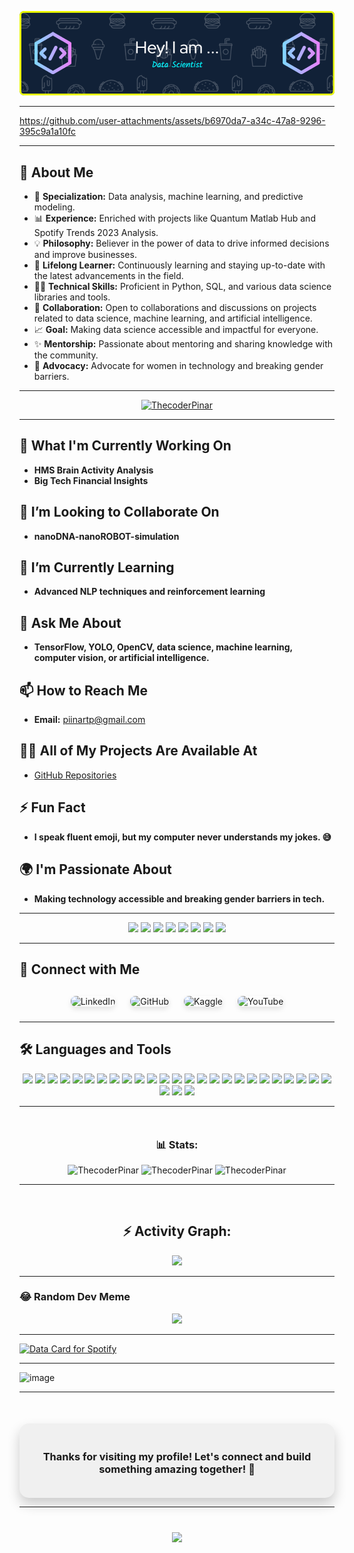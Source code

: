 ![Header](./github-header-image.png)

---



https://github.com/user-attachments/assets/b6970da7-a34c-47a8-9296-395c9a1a10fc

---

## 💫 About Me
- 🔬 **Specialization:** Data analysis, machine learning, and predictive modeling.
- 📊 **Experience:** Enriched with projects like Quantum Matlab Hub and Spotify Trends 2023 Analysis.
- 💡 **Philosophy:** Believer in the power of data to drive informed decisions and improve businesses.
- 🌱 **Lifelong Learner:** Continuously learning and staying up-to-date with the latest advancements in the field.
- 👨‍💻 **Technical Skills:** Proficient in Python, SQL, and various data science libraries and tools.
- 🤝 **Collaboration:** Open to collaborations and discussions on projects related to data science, machine learning, and artificial intelligence.
- 📈 **Goal:** Making data science accessible and impactful for everyone.
- ✨ **Mentorship:** Passionate about mentoring and sharing knowledge with the community.
- 💪 **Advocacy:** Advocate for women in technology and breaking gender barriers.

---

<!-- GitHub Trophies -->
<p align="center"> 
  <a href="https://github.com/ryo-ma/github-profile-trophy"><img src="https://github-profile-trophy.vercel.app/?username=ThecoderPinar&theme=radical&no-frame=true&margin-w=15&row=2&column=3" alt="ThecoderPinar" /></a> 
</p>

---

## 🔭 What I'm Currently Working On
- **HMS Brain Activity Analysis**
- **Big Tech Financial Insights**

## 👯 I’m Looking to Collaborate On
- **nanoDNA-nanoROBOT-simulation**

## 🌱 I’m Currently Learning
- **Advanced NLP techniques and reinforcement learning**

## 💬 Ask Me About
- **TensorFlow, YOLO, OpenCV, data science, machine learning, computer vision, or artificial intelligence.**

## 📫 How to Reach Me
- **Email:** piinartp@gmail.com

## 👨‍💻 All of My Projects Are Available At
- [GitHub Repositories](https://github.com/ThecoderPinar)

## ⚡ Fun Fact
- **I speak fluent emoji, but my computer never understands my jokes. 😅**

## 🌍 I'm Passionate About
- **Making technology accessible and breaking gender barriers in tech.**
  
---

<!-- Social Media Links -->
<div align="center"> 
  <a href="https://twitter.com/llBeest" target="_blank"><img src="https://img.shields.io/badge/Twitter-1DA1F2?style=for-the-badge&logo=twitter&logoColor=white" target="_blank"></a>
  <a href="https://www.linkedin.com/in/piinartp" target="_blank"><img src="https://img.shields.io/badge/LinkedIn-0077B5?style=for-the-badge&logo=linkedin&logoColor=white" target="_blank"></a>
  <a href="https://github.com/ThecoderPinar" target="_blank"><img src="https://img.shields.io/badge/GitHub-100000?style=for-the-badge&logo=github&logoColor=white" target="_blank"></a>
  <a href="https://instagram.com/piinartp" target="_blank"><img src="https://img.shields.io/badge/Instagram-E4405F?style=for-the-badge&logo=instagram&logoColor=white" target="_blank"></a>
  <a href="mailto:piinartp@gmail.com"><img src="https://img.shields.io/badge/-Gmail-%23333?style=for-the-badge&logo=gmail&logoColor=white" target="_blank"></a>
  <a href="https://www.tiktok.com/@piinartp" target="_blank"><img src="https://img.shields.io/badge/TikTok-FF0050?style=for-the-badge&logo=tiktok&logoColor=white" target="_blank"></a>
  <a href="https://medium.com/@piinartp" target="_blank"><img src="https://img.shields.io/badge/Medium-000000?style=for-the-badge&logo=medium&logoColor=white" target="_blank"></a>
  <a href="https://www.youtube.com/channel/UCz6fWjg5qN1h9om5e57UeVA" target="_blank"><img src="https://img.shields.io/badge/YouTube-FF0000?style=for-the-badge&logo=youtube&logoColor=white" target="_blank"></a>
</div>

---

## 🌟 Connect with Me
<div align="center" style="margin-top: 20px;">
  <a href="https://www.linkedin.com/in/piinartp/" target="_blank" style="text-decoration: none;">
    <img src="https://img.shields.io/badge/LinkedIn-0A66C2?style=for-the-badge&logo=linkedin&logoColor=white" alt="LinkedIn" style="margin: 10px; border-radius: 8px; box-shadow: 0 4px 8px rgba(0, 0, 0, 0.1);" />
  </a>
  <a href="https://github.com/ThecoderPinar" target="_blank" style="text-decoration: none;">
    <img src="https://img.shields.io/badge/GitHub-181717?style=for-the-badge&logo=github&logoColor=white" alt="GitHub" style="margin: 10px; border-radius: 8px; box-shadow: 0 4px 8px rgba(0, 0, 0, 0.1);" />
  </a>
  <a href="https://www.kaggle.com/pinuto" target="_blank" style="text-decoration: none;">
    <img src="https://img.shields.io/badge/Kaggle-20BEFF?style=for-the-badge&logo=kaggle&logoColor=white" alt="Kaggle" style="margin: 10px; border-radius: 8px; box-shadow: 0 4px 8px rgba(0, 0, 0, 0.1);" />
  </a>
  <a href="https://www.youtube.com/channel/UCpiinartp" target="_blank" style="text-decoration: none;">
    <img src="https://img.shields.io/badge/YouTube-FF0000?style=for-the-badge&logo=youtube&logoColor=white" alt="YouTube" style="margin: 10px; border-radius: 8px; box-shadow: 0 4px 8px rgba(0, 0, 0, 0.1);" />
  </a>
</div>

---

## 🛠️ Languages and Tools
<div align="center">
  <img src="https://img.shields.io/badge/C%23-239120?style=for-the-badge&logo=csharp&logoColor=white"/>
  <img src="https://img.shields.io/badge/Python-3776AB?style=for-the-badge&logo=python&logoColor=white"/>
  <img src="https://img.shields.io/badge/Angular-DD0031?style=for-the-badge&logo=angular&logoColor=white"/>
  <img src="https://img.shields.io/badge/Node.js-339933?style=for-the-badge&logo=nodedotjs&logoColor=white"/>
  <img src="https://img.shields.io/badge/Microsoft%20SQL%20Server-CC2927?style=for-the-badge&logo=microsoftsqlserver&logoColor=white"/>
  <img src="https://img.shields.io/badge/MongoDB-47A248?style=for-the-badge&logo=mongodb&logoColor=white"/>
  <img src="https://img.shields.io/badge/Firebase-FFCA28?style=for-the-badge&logo=firebase&logoColor=white"/>
  <img src="https://img.shields.io/badge/Amazon%20AWS-232F3E?style=for-the-badge&logo=amazonaws&logoColor=white"/>
  <img src="https://img.shields.io/badge/Flask-000000?style=for-the-badge&logo=flask&logoColor=white"/>
  <img src="https://img.shields.io/badge/MatLab-0076A8?style=for-the-badge&logo=mathworks&logoColor=white"/>
  <img src="https://img.shields.io/badge/Postman-FF6C37?style=for-the-badge&logo=postman&logoColor=white"/>
  <img src="https://img.shields.io/badge/Figma-F24E1E?style=for-the-badge&logo=figma&logoColor=white"/>
  <img src="https://img.shields.io/badge/Chart.js-FF6384?style=for-the-badge&logo=chartdotjs&logoColor=white"/>
  <img src="https://img.shields.io/badge/D3.js-F9A03C?style=for-the-badge&logo=d3dotjs&logoColor=white"/>
  <img src="https://img.shields.io/badge/Selenium-43B02A?style=for-the-badge&logo=selenium&logoColor=white"/>
  <img src="https://img.shields.io/badge/Scikit%20Learn-F7931E?style=for-the-badge&logo=scikitlearn&logoColor=white"/>
  <img src="https://img.shields.io/badge/Seaborn-3776AB?style=for-the-badge&logo=python&logoColor=white"/>
  <img src="https://img.shields.io/badge/OpenCV-5C3EE8?style=for-the-badge&logo=opencv&logoColor=white"/>
  <img src="https://img.shields.io/badge/Pandas-150458?style=for-the-badge&logo=pandas&logoColor=white"/>
  <img src="https://img.shields.io/badge/PyTorch-EE4C2C?style=for-the-badge&logo=pytorch&logoColor=white"/>
  <img src="https://img.shields.io/badge/TensorFlow-FF6F00?style=for-the-badge&logo=tensorflow&logoColor=white"/>
  <img src="https://img.shields.io/badge/Git-F05032?style=for-the-badge&logo=git&logoColor=white"/>
  <img src="https://img.shields.io/badge/Linux-FCC624?style=for-the-badge&logo=linux&logoColor=black"/>
  <img src="https://img.shields.io/badge/Arduino-00979D?style=for-the-badge&logo=arduino&logoColor=white"/>
  <img src="https://img.shields.io/badge/Oracle-F80000?style=for-the-badge&logo=oracle&logoColor=white"/>
  <img src="https://img.shields.io/badge/HTML5-E34F26?style=for-the-badge&logo=html5&logoColor=white"/>
  <img src="https://img.shields.io/badge/CSS3-1572B6?style=for-the-badge&logo=css3&logoColor=white"/>
  <img src="https://img.shields.io/badge/Bootstrap-563D7C?style=for-the-badge&logo=bootstrap&logoColor=white"/>
</div>

---

<!-- GitHub Stats -->
<h3 align="center" style="margin-top: 50px;">📊 Stats:</h3>
<div align="center">
  <img height="180em" src="https://github-readme-stats.vercel.app/api/top-langs/?username=ThecoderPinar&layout=compact&theme=cobalt" alt=ThecoderPinar />
  <img height="180em" src="https://github-readme-stats.vercel.app/api?username=ThecoderPinar&show_icons=true&locale=en&theme=cobalt" alt="ThecoderPinar" />
  <img height="180em" src="https://github-readme-streak-stats.herokuapp.com/?user=ThecoderPinar&theme=cobalt" alt="ThecoderPinar" />
</div>

---

<!-- GitHub Activity Graph -->
<h2 align="center" style="margin-top: 60px;">⚡ Activity Graph:</h2>
<div align="center">
  <img src="https://github-readme-activity-graph.vercel.app/graph?username=ThecoderPinar&theme=dracula"/>
</div>

---

### 😂 Random Dev Meme
<div align="center">
  <img src='https://randommeme-five.vercel.app/' style="height: 400px;"/>
</div>

---

<!-- Spotify Data Card -->
<a href="https://data-card-for-spotify.herokuapp.com/card?user_id=31wp4diy5vjb7iaj2kpha4foyree">
  <img src="https://data-card-for-spotify.herokuapp.com/api/card?user_id=31wp4diy5vjb7iaj2kpha4foyree" alt="Data Card for Spotify">
</a>

---

![image](https://github.com/user-attachments/assets/b8e41412-8a82-415c-9846-44350d30aac9)

---

<!-- Thank You Note -->
<div align="center" style="margin-top: 50px; padding: 20px; background-color: #f0f0f0; border-radius: 15px; box-shadow: 0 10px 20px rgba(0, 0, 0, 0.2);">
  <h3>Thanks for visiting my profile! Let's connect and build something amazing together! 🚀</h3>
</div>

---

<!-- Profile Views -->
<div align="center" style="margin-top: 40px;">
  <a href="https://visitcount.itsvg.in">
    <img src="https://visitcount.itsvg.in/api?id=ThecoderPinar&label=Profile%20Views&color=FF69B4&icon=9&pretty=true" />
  </a>
</div>
